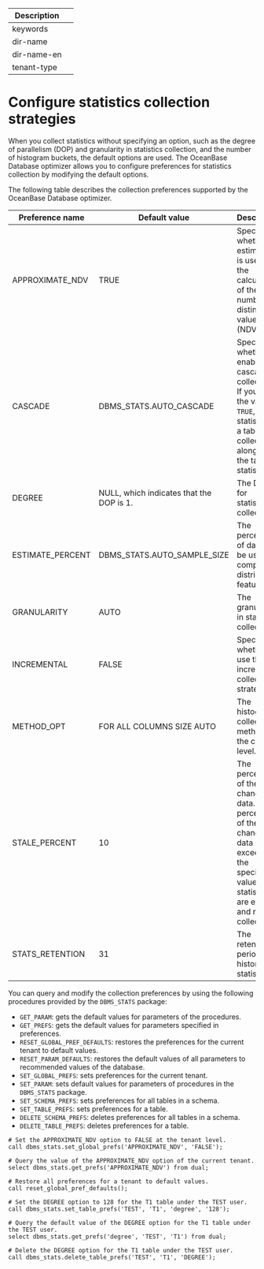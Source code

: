 | Description   |                 |
|---------------|-----------------|
| keywords      |                 |
| dir-name      |                 |
| dir-name-en   |                 |
| tenant-type   |                 |

# Configure statistics collection strategies

When you collect statistics without specifying an option, such as the degree of parallelism (DOP) and granularity in statistics collection, and the number of histogram buckets, the default options are used. The OceanBase Database optimizer allows you to configure preferences for statistics collection by modifying the default options.

The following table describes the collection preferences supported by the OceanBase Database optimizer.

| Preference name | Default value | Description |
|---|---|---|
| APPROXIMATE_NDV | TRUE | Specifies whether estimation is used for the calculation of the number of distinct values (NDV). |
| CASCADE | DBMS_STATS.AUTO_CASCADE | Specifies whether to enable cascaded collection. If you set the value to `TRUE`, index statistics on a table are collected along with the table statistics. |
| DEGREE | NULL, which indicates that the DOP is 1. | The DOP for statistics collection. |
| ESTIMATE_PERCENT | DBMS_STATS.AUTO_SAMPLE_SIZE | The percentage of data to be used to compute distribution features. |
| GRANULARITY | AUTO | The granularity in statistics collection. |
| INCREMENTAL | FALSE | Specifies whether to use the incremental collection strategy. |
| METHOD_OPT | FOR ALL COLUMNS SIZE AUTO | The histogram collection method at the column level. |
| STALE_PERCENT | 10 | The percentage of the changed data. If the percentage of the changed data exceeds the specified value, statistics are expired and re-collected. |
| STATS_RETENTION | 31 | The retention period for historical statistics. |

You can query and modify the collection preferences by using the following procedures provided by the `DBMS_STATS` package:

* `GET_PARAM`: gets the default values for parameters of the procedures.
* `GET_PREFS`: gets the default values for parameters specified in preferences.
* `RESET_GLOBAL_PREF_DEFAULTS`: restores the preferences for the current tenant to default values.
* `RESET_PARAM_DEFAULTS`: restores the default values of all parameters to recommended values of the database.
* `SET_GLOBAL_PREFS`: sets preferences for the current tenant.
* `SET_PARAM`: sets default values for parameters of procedures in the `DBMS_STATS` package.
* `SET_SCHEMA_PREFS`: sets preferences for all tables in a schema.
* `SET_TABLE_PREFS`: sets preferences for a table.
* `DELETE_SCHEMA_PREFS`: deletes preferences for all tables in a schema.
* `DELETE_TABLE_PREFS`: deletes preferences for a table.

```
# Set the APPROXIMATE_NDV option to FALSE at the tenant level.
call dbms_stats.set_global_prefs('APPROXIMATE_NDV', 'FALSE');

# Query the value of the APPROXIMATE_NDV option of the current tenant.
select dbms_stats.get_prefs('APPROXIMATE_NDV') from dual;

# Restore all preferences for a tenant to default values.
call reset_global_pref_defaults();

# Set the DEGREE option to 128 for the T1 table under the TEST user.
call dbms_stats.set_table_prefs('TEST', 'T1', 'degree', '128');

# Query the default value of the DEGREE option for the T1 table under the TEST user.
select dbms_stats.get_prefs('degree', 'TEST', 'T1') from dual;

# Delete the DEGREE option for the T1 table under the TEST user.
call dbms_stats.delete_table_prefs('TEST', 'T1', 'DEGREE');
```
